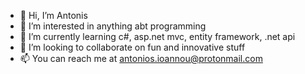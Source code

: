 - 👋 Hi, I’m Antonis
- 👀 I’m interested in anything abt programming 
- 🌱 I’m currently learning c#, asp.net mvc, entity framework, .net api 
- 💞️ I’m looking to collaborate on fun and innovative stuff
- 📫 You can reach me at antonios.ioannou@protonmail.com

<!---
Antonis-Ioannou/Antonis-Ioannou is a ✨ special ✨ repository because its `README.md` (this file) appears on your GitHub profile.
You can click the Preview link to take a look at your changes.
--->
